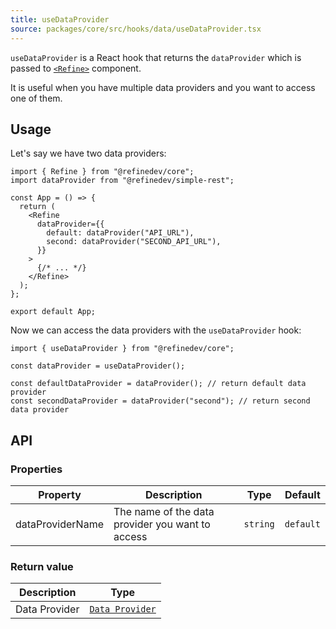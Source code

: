 ```yaml
---
title: useDataProvider
source: packages/core/src/hooks/data/useDataProvider.tsx
---
```


`useDataProvider` is a React hook that returns the `dataProvider` which is passed to [`<Refine>`][refine] component.

It is useful when you have multiple data providers and you want to access one of them.

## Usage

Let's say we have two data providers:

```tsx
import { Refine } from "@refinedev/core";
import dataProvider from "@refinedev/simple-rest";

const App = () => {
  return (
    <Refine
      dataProvider={{
        default: dataProvider("API_URL"),
        second: dataProvider("SECOND_API_URL"),
      }}
    >
      {/* ... */}
    </Refine>
  );
};

export default App;
```

Now we can access the data providers with the `useDataProvider` hook:

```tsx
import { useDataProvider } from "@refinedev/core";

const dataProvider = useDataProvider();

const defaultDataProvider = dataProvider(); // return default data provider
const secondDataProvider = dataProvider("second"); // return second data provider
```

## API

### Properties

| Property         | Description                                      | Type     | Default   |
| ---------------- | ------------------------------------------------ | -------- | --------- |
| dataProviderName | The name of the data provider you want to access | `string` | `default` |

### Return value

| Description   | Type                                                                   |
| ------------- | ---------------------------------------------------------------------- |
| Data Provider | [`Data Provider`](/docs/api-reference/core/providers/data-provider.md) |

[refine]: /api-reference/core/components/refine-config.md
[data provider]: /api-reference/core/providers/data-provider.md
